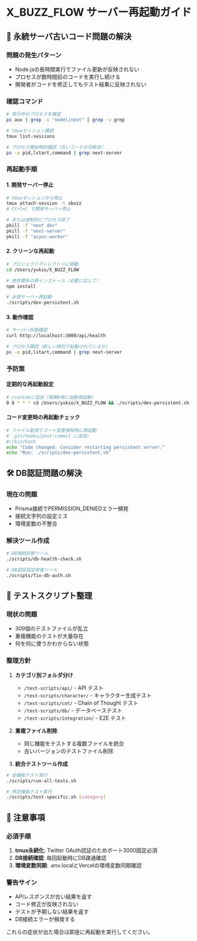 # X_BUZZ_FLOW サーバー再起動ガイド

## 🚨 永続サーバ古いコード問題の解決

### 問題の発生パターン
- Node.jsの長時間実行でファイル更新が反映されない
- プロセスが数時間前のコードを実行し続ける
- 開発者がコードを修正してもテスト結果に反映されない

### 確認コマンド
```bash
# 実行中のプロセスを確認
ps aux | grep -i "node\|next" | grep -v grep

# tmuxセッション確認
tmux list-sessions

# プロセス開始時刻確認（古いコードの可能性）
ps -o pid,lstart,command | grep next-server
```

### 再起動手順

#### 1. 開発サーバー停止
```bash
# tmuxセッションから停止
tmux attach-session -t xbuzz
# Ctrl+C で開発サーバー停止

# または強制的にプロセス終了
pkill -f "next dev"
pkill -f "next-server"
pkill -f "async-worker"
```

#### 2. クリーンな再起動
```bash
# プロジェクトディレクトリに移動
cd /Users/yukio/X_BUZZ_FLOW

# 依存関係の再インストール（必要に応じて）
npm install

# 永続サーバー再起動
./scripts/dev-persistent.sh
```

#### 3. 動作確認
```bash
# サーバー状態確認
curl http://localhost:3000/api/health

# プロセス確認（新しい時刻で起動されているか）
ps -o pid,lstart,command | grep next-server
```

### 予防策

#### 定期的な再起動設定
```bash
# crontabに追加（毎朝8時に自動再起動）
0 8 * * * cd /Users/yukio/X_BUZZ_FLOW && ./scripts/dev-persistent.sh
```

#### コード変更時の再起動チェック
```bash
# ファイル監視でコード変更検知時に再起動
# .git/hooks/post-commit に追加:
#!/bin/bash
echo "Code changed. Consider restarting persistent server."
echo "Run: ./scripts/dev-persistent.sh"
```

## 🛠️ DB認証問題の解決

### 現在の問題
- Prisma接続でPERMISSION_DENIEDエラー頻発
- 接続文字列の設定ミス
- 環境変数の不整合

### 解決ツール作成
```bash
# DB接続診断ツール
./scripts/db-health-check.sh

# DB認証設定修復ツール
./scripts/fix-db-auth.sh
```

## 🧪 テストスクリプト整理

### 現状の問題
- 309個のテストファイルが乱立
- 重複機能のテストが大量存在
- 何を何に使うかわからない状態

### 整理方針
1. **カテゴリ別フォルダ分け**
   - `/test-scripts/api/` - API テスト
   - `/test-scripts/character/` - キャラクター生成テスト
   - `/test-scripts/cot/` - Chain of Thought テスト
   - `/test-scripts/db/` - データベーステスト
   - `/test-scripts/integration/` - E2E テスト

2. **重複ファイル削除**
   - 同じ機能をテストする複数ファイルを統合
   - 古いバージョンのテストファイル削除

3. **統合テストツール作成**
```bash
# 全機能テスト実行
./scripts/run-all-tests.sh

# 特定機能テスト実行
./scripts/test-specific.sh [category]
```

## 📝 注意事項

### 必須手順
1. **tmux永続化**: Twitter OAuth認証のためポート3000固定必須
2. **DB接続確認**: 毎回起動時にDB疎通確認
3. **環境変数同期**: .env.localとVercelの環境変数同期確認

### 警告サイン
- APIレスポンスが古い結果を返す
- コード修正が反映されない
- テストが予期しない結果を返す
- DB接続エラーが頻発する

これらの症状が出た場合は即座に再起動を実行してください。